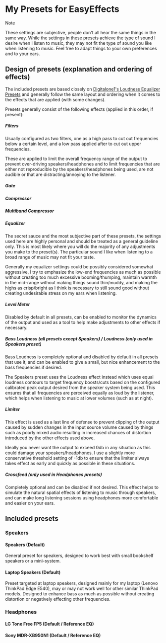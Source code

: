 # My Presets for EasyEffects

> [!NOTE]
>
> These settings are subjective, people don't all hear the same things in the same way. While the settings
> in these presets achieve the type of sound I desire when I listen to music, they may not fit the type of
> sound you like when listening to music. Feel free to adapt things to your own preferences and to your ears.

## Design of presets (explanation and ordering of effects)

The included presets are based closely on [Digitalone1's Loudness Equalizer Presets](https://www.github.com/Digitalone1/EasyEffects-Presets)
and generally follow the same layout and ordering when it comes to the effects that are applied
(with some changes).

Presets generally consist of the following effects (applied in this order, if present):

##### Filters

Usually configured as two filters, one as a high pass to cut out frequencies below a certain level, and a low
pass applied after to cut out upper frequencies.

These are applied to limit the overall frequency range of the output to prevent over-driving
speakers/headphones and to limit frequencies that are either not reproducible by the speakers/headphones
being used, are not audible or that are distracting/annoying to the listener.

##### Gate

##### Compressor

##### Multiband Compressor

##### Equalizer

The secret sauce and the most subjective part of these presets, the settings used here are highly personal
and should be treated as a general guideline only. This is most likely where you will do the majority of
any adjustments you make to the preset(s). The particular sound I like when listening to a broad range of
music may not fit your taste.

Generally my equalizer settings could be possibly considered somewhat aggressive, I try to emphasize the
low-end frequencies as much as possible without creating too much excessive booming/thumping, maintain warmth
in the mid-range without making things sound thin/muddy, and making the highs as crisp/bright as I think is
necessary to still sound good without creating undesirable stress on my ears when listening.

##### Level Meter

Disabled by default in all presets, can be enabled to monitor the dynamics of the output and used as a tool
to help make adjustments to other effects if necessary.

##### Bass Loudness (all presets except Speakers) / Loudness (only used in Speakers preset)

Bass Loudness is completely optional and disabled by default in all presets that use it, and can be enabled
to give a small, but nice enhancement to the bass frequencies if desired.

The Speakers preset uses the Loudness effect instead which uses equal loudness contours to target frequency
boosts/cuts based on the configured calibrated peak output desired from the speaker system being used.
This ensures that all frequencies are perceived equally as loud by the listener, which helps when listening to
music at lower volumes (such as at night).

##### Limiter

This effect is used as a last line of defense to prevent clipping of the output caused by sudden changes in the
input source volume caused by things such as poorly mixed audio resulting in increased chances of distortion
introduced by the other effects used above.

Ideally you never want the output to exceed 0db in any situation as this could damage your speakers/headphones.
I use a slightly more conservative threshold setting of -1db to ensure that the limiter always takes effect as
early and quickly as possible in these situations.

##### Crossfeed (only used in Headphones presets)

Completely optional and can be disabled if not desired. This effect helps to simulate the natural spatial effects
of listening to music through speakers, and can make long listening sessions using headphones more comfortable
and easier on your ears.

## Included presets

### Speakers

#### Speakers (Default)

General preset for speakers, designed to work best with small bookshelf speakers or a mini-system.

#### Laptop Speakers (Default)

Preset targeted at laptop speakers, designed mainly for my laptop (Lenovo ThinkPad Edge E540), may or may not work well
for other similar ThinkPad models. Designed to enhance bass as much as possible without creating distortion or
negatively effecting other frequencies.

### Headphones

#### LG Tone Free FP5 (Default / Reference EQ)

#### Sony MDR-XB950N1 (Default / Reference EQ)

